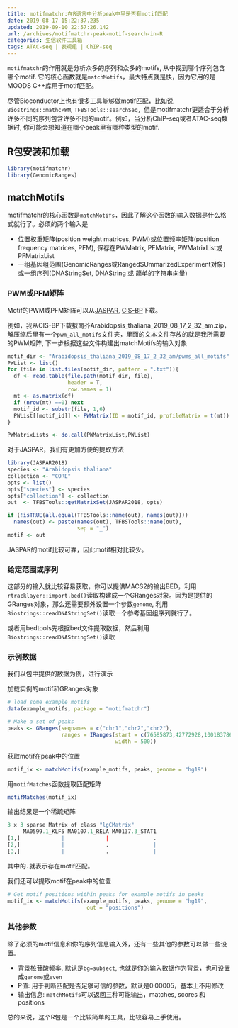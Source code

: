```yaml
---
title: motifmatchr:在R语言中分析peak中里是否有motif匹配
date: 2019-08-17 15:22:37.235
updated: 2019-09-10 22:57:26.142
url: /archives/motifmatchr-peak-motif-search-in-R
categories: 生信软件工具箱
tags: ATAC-seq | 表观组 | ChIP-seq
---
```



`motifmatchr`的作用就是分析众多的序列和众多的motifs, 从中找到哪个序列包含哪个motif. 它的核心函数就是`matchMotifs`，最大特点就是快，因为它用的是MOODS C++库用于motif匹配。

尽管Bioconductor上也有很多工具能够做motif匹配，比如说`Biostrings::mathcPWM`, `TFBSTools::searchSeq`，但是motifmatchr更适合于分析许多不同的序列包含许多不同的motif。例如，当分析ChIP-seq或者ATAC-seq数据时, 你可能会想知道在哪个peak里有哪种类型的motif.

## R包安装和加载

```r
library(motifmatchr)
library(GenomicRanges)
```

## matchMotifs

motifmatchr的核心函数是`matchMotifs`，因此了解这个函数的输入数据是什么格式就行了。必须的两个输入是

- 位置权重矩阵(position weight matrices, PWM)或位置频率矩阵(position frequency matrices, PFM), 保存在PWMatrix, PFMatrix, PWMatrixList或PFMatrixList
- 一组基因组范围(GenomicRanges或RangedSUmmarizedExperiment对象)或一组序列(DNAStringSet, DNAString 或 简单的字符串向量)

### PWM或PFM矩阵

Motif的PWM或PFM矩阵可以从[JASPAR](http://jaspar.genereg.net), [CIS-BP](http://cisbp.ccbr.utoronto.ca)下载。

例如，我从CIS-BP下载拟南芥Arabidopsis_thaliana_2019_08_17_2_32_am.zip，解压缩后里有一个`pwm_all_motifs`文件夹，里面的文本文件存放的就是我所需要的PWM矩阵,  下一步根据这些文件构建出matchMotifs的输入对象

```r
motif_dir <- "Arabidopsis_thaliana_2019_08_17_2_32_am/pwms_all_motifs"
PWList <- list()
for (file in list.files(motif_dir, pattern = ".txt")){
  df <- read.table(file.path(motif_dir, file), 
                   header = T,
                   row.names = 1)
  mt <- as.matrix(df)
  if (nrow(mt) ==0) next
  motif_id <- substr(file, 1,6)
  PWList[[motif_id]] <- PWMatrix(ID = motif_id, profileMatrix = t(mt))
}

PWMatrixLists <- do.call(PWMatrixList,PWList)
```

对于JASPAR，我们有更加方便的提取方法

```r
library(JASPAR2018)
species <- "Arabidopsis thaliana"
collection <- "CORE"
opts <- list()
opts["species"] <- species
opts["collection"] <- collection
out  <- TFBSTools::getMatrixSet(JASPAR2018, opts)

if (!isTRUE(all.equal(TFBSTools::name(out), names(out)))) 
  names(out) <- paste(names(out), TFBSTools::name(out), 
                      sep = "_")
motif <- out
```

JASPAR的motif比较可靠，因此motif相对比较少。

### 给定范围或序列

这部分的输入就比较容易获取，你可以提供MACS2的输出BED，利用`rtracklayer::import.bed()`读取构建成一个GRanges对象。因为是提供的GRanges对象，那么还需要额外设置一个参数`genome`, 利用`Biostrings::readDNAStringSet()`读取一个参考基因组序列就行了。

或者用bedtools先根据bed文件提取数据，然后利用`Biostrings::readDNAStringSet()`读取

### 示例数据

我们以包中提供的数据为例，进行演示

加载实例的motif和GRanges对象

```r
# load some example motifs
data(example_motifs, package = "motifmatchr") 

# Make a set of peaks
peaks <- GRanges(seqnames = c("chr1","chr2","chr2"),
                 ranges = IRanges(start = c(76585873,42772928,100183786),
                                  width = 500))

```

获取motif在peak中的位置

```r
motif_ix <- matchMotifs(example_motifs, peaks, genome = "hg19")
```

用`motifMatches`函数提取匹配矩阵

```r
motifMatches(motif_ix)
```

输出结果是一个稀疏矩阵

```r
3 x 3 sparse Matrix of class "lgCMatrix"
     MA0599.1_KLF5 MA0107.1_RELA MA0137.3_STAT1
[1,]             |             |              .
[2,]             |             .              |
[3,]             |             .              |
```

其中的`.`就表示存在motif匹配。

我们还可以提取motif在peak中的位置

```r
# Get motif positions within peaks for example motifs in peaks 
motif_ix <- matchMotifs(example_motifs, peaks, genome = "hg19",
                         out = "positions") 
```

### 其他参数

除了必须的motif信息和你的序列信息输入外，还有一些其他的参数可以做一些设置。

- 背景核苷酸频率, 默认是`bg=subject`, 也就是你的输入数据作为背景，也可设置成`genome`或`even`
- P值: 用于判断匹配是否足够可信的参数，默认是0.00005，基本上不用修改
- 输出信息: `matchMotifs`可以返回三种可能输出，matches, scores 和 positions

总的来说，这个R包是一个比较简单的工具，比较容易上手使用。